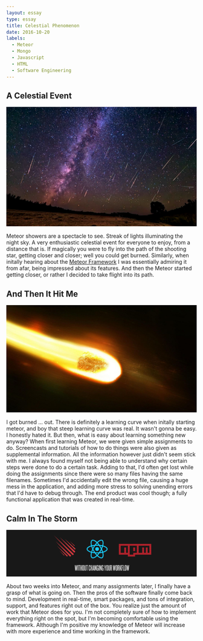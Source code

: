 ```yaml
---
layout: essay
type: essay
title: Celestial Phenomenon
date: 2016-10-20
labels:
  - Meteor
  - Mongo
  - Javascript
  - HTML
  - Software Engineering
---
```


## A Celestial Event

<img class="ui medium left floated rounded image" src="../images/meteorshower.jpg">

Meteor showers are a spectacle to see. Streak of lights illuminating the night sky. A very enthusiastic celestial event for everyone to enjoy, from a distance that is. If magically you were to fly into the path of the shooting star, getting closer and closer; well you could get burned. Similarly, when initally hearing about the <a href="https://www.meteor.com/" target="_blank">Meteor Framework</a> I was essentially admiring it from afar, being impressed about its features. And then the Meteor started getting closer, or rather I decided to take flight into its path. 

## And Then It Hit Me

<img class="ui medium right floated rounded image" src="../images/meteorfire.jpg">

I got burned ... out. There is definitely a learning curve when initally starting meteor, and boy that steep learning curve was real. It wasn't gonna be easy. I honestly hated it. But then, what is easy about learning something new anyway? When first learning Meteor, we were given simple assignments to do. Screencasts and tutorials of how to do things were also given as supplemental information. All the information however just didn't seem stick with me. I always found myself not being able to understand why certain steps were done to do a certain task. Adding to that, I'd often get lost while doing the assignments since there were so many files having the same filenames. Sometimes I'd accidentally edit the wrong file, causing a huge mess in the application, and adding more stress to solving unending errors that I'd have to debug through. The end product was cool though; a fully functional application that was created in real-time.

## Calm In The Storm

<img class="ui rounded image" src="../images/meteorisgood.png">

About two weeks into Meteor, and many assignments later, I finally have a grasp of what is going on. Then the pros of the software finally come back to mind. Development in real-time, smart packages, and tons of integration, support, and features right out of the box. You realize just the amount of work that Meteor does for you. I'm not completely sure of how to implement everything right on the spot, but I'm becoming comfortable using the framework. Although I'm positive my knowledge of Meteor will increase with more experience and time working in the framework.

